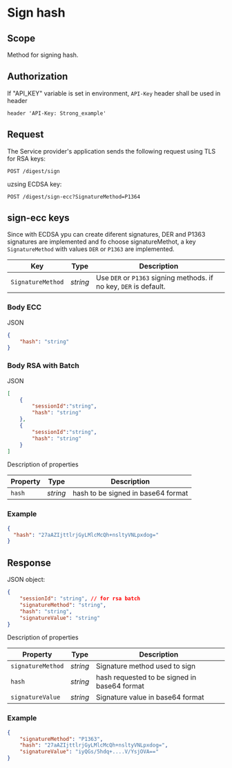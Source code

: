 # Sign hash

## **Scope**

Method for signing hash.

## **Authorization**

If "API_KEY" variable is set in environment, `API-Key` header shall be used in header

```
header 'API-Key: Strong_example'
```

## **Request**

The Service provider's application sends the following request using TLS for RSA keys:

```
POST /digest/sign
```

uzsing ECDSA key:

```
POST /digest/sign-ecc?SignatureMethod=P1364
```

## sign-ecc keys

Since with ECDSA ypu can create diferent signatures, DER and P1363 signatures are implemented and fo choose signatureMethot, a key `SignatureMethod` with values `DER`  or `P1363` are implemented. 

|**Key**|**Type**|**Description**|
| --- | --- | --- |
| `SignatureMethod` | *string* | Use `DER`  or `P1363` signing methods. if no key, `DER`  is default. |


### **Body** ECC

JSON

```json
{
    "hash": "string"
}
```

### **Body** RSA with Batch

JSON

```json
[
    {
        "sessionId":"string",
        "hash": "string"
    },
    {
        "sessionId":"string",
        "hash": "string"
    }
]
```

Description of properties

|**Property**|**Type**|**Description**|
| --- | --- | --- |
| `hash` | *string* | hash to be signed in base64 format |

### **Example**

```json
{
  "hash": "27aAZIjttlrjGyLMlcMcQh+nsltyVNLpxdog="
}
```

## **Response**

JSON object:

```json
{
    "sessionId": "string", // for rsa batch
    "signatureMethod": "string",
    "hash": "string",
    "signatureValue": "string"
}
```

Description of properties

|**Property**|**Type**|**Description**|
| --- | --- | --- |
| `signatureMethod`  | *string* | Signature method used to sign|
| `hash`  | *string* | hash requested to be signed in base64 format|
| `signatureValue` | *string* | Signature value in base64 format |

### **Example** 

```json
{
    "signatureMethod": "P1363",
    "hash": "27aAZIjttlrjGyLMlcMcQh+nsltyVNLpxdog=",
    "signatureValue": "iyQGs/5hdq+....V/YsjOVA=="
}
```
